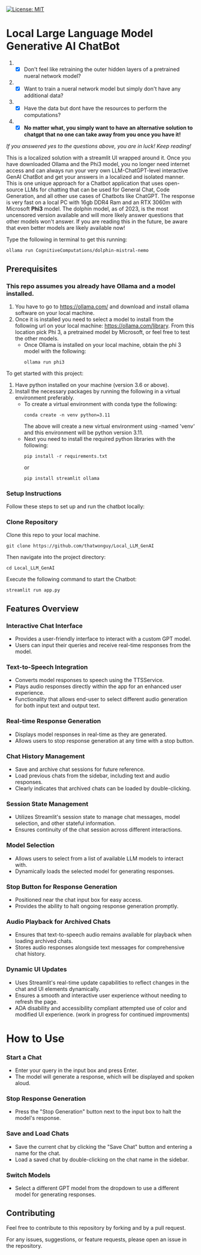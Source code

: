 [![License: MIT](https://img.shields.io/badge/License-MIT-yellow.svg)](https://opensource.org/licenses/MIT)

# Local Large Language Model Generative AI ChatBot

1. - [X] Don't feel like retraining the outer hidden layers of a pretrained nueral network model?  
2. - [X] Want to train a nueral network model but simply don't have any additional data?  
3. - [X] Have the data but dont have the resources to perform the computations?  
4. - [X] **No matter what, you simply want to have an alternative solution to chatgpt that no one can take away from you once you have it!**  

*If you answered yes to the questions above, you are in luck! Keep reading!*

This is a localized solution with a streamlit UI wrapped around it. Once you have downloaded Ollama and the Phi3 model, you no longer need internet access and can always run your very own LLM-ChatGPT-level interactive GenAI ChatBot and get your answers in a localized and isolated manner. This is one unique approach for a Chatbot application that uses open-source LLMs for chatting that can be used for General Chat, Code Generation, and all other use cases of Chatbots like ChatGPT. The response is very fast on a local PC with 16gb DDR4 Ram and an RTX 3060m with Microsoft **Phi3** model. The dolphin model, as of 2023, is the most uncensored version available and will more likely answer questions that other models won't answer. If you are reading this in the future, be aware that even better models are likely available now!

Type the following in terminal to get this running:

```
ollama run CognitiveComputations/dolphin-mistral-nemo
```


## Prerequisites
### This repo assumes you already have Ollama and a model installed.
1. You have to go to https://ollama.com/ and download and install ollama software on your local machine.
2. Once it is installed you need to select a model to install from the following url on your local machine: https://ollama.com/library. From this location pick Phi 3, a pretrained model by Microsoft, or feel free to test the other models.
   - Once Ollama is installed on your local machine, obtain the phi 3 model with the following:
     ```
     ollama run phi3
     ```

To get started with this project:  
1. Have python installed on your machine (version 3.6 or above).
2. Install the necessary packages by running the following in a virtual environment preferably.
     - To create a virtual environment with conda type the following:
          ```
          conda create -n venv python=3.11
          ```
       The above will create a new virtual environment using -named 'venv' and this environment will be python version 3.11.
      - Next you need to install the required python libraries with the following:
         ```
         pip install -r requirements.txt
         ```
         or
         ```
         pip install streamlit ollama
         ```

### Setup Instructions  
Follow these steps to set up and run the chatbot locally:

### Clone Repository  
Clone this repo to your local machine.
```
git clone https://github.com/thatwonguy/Local_LLM_GenAI
``` 

Then navigate into the project directory:
```
cd Local_LLM_GenAI
```
Execute the following command to start the Chatbot:
```
streamlit run app.py
```  
## Features Overview 


### Interactive Chat Interface
- Provides a user-friendly interface to interact with a custom GPT model.
- Users can input their queries and receive real-time responses from the model.

### Text-to-Speech Integration
- Converts model responses to speech using the TTSService.
- Plays audio responses directly within the app for an enhanced user experience.
- Functionality that allows end-user to select different audio generation for both input text and output text.

### Real-time Response Generation
- Displays model responses in real-time as they are generated.
- Allows users to stop response generation at any time with a stop button.

### Chat History Management
- Save and archive chat sessions for future reference.
- Load previous chats from the sidebar, including text and audio responses.
- Clearly indicates that archived chats can be loaded by double-clicking.

### Session State Management
- Utilizes Streamlit's session state to manage chat messages, model selection, and other stateful information.
- Ensures continuity of the chat session across different interactions.

### Model Selection
- Allows users to select from a list of available LLM models to interact with.
- Dynamically loads the selected model for generating responses.

### Stop Button for Response Generation
- Positioned near the chat input box for easy access.
- Provides the ability to halt ongoing response generation promptly.

### Audio Playback for Archived Chats
- Ensures that text-to-speech audio remains available for playback when loading archived chats.
- Stores audio responses alongside text messages for comprehensive chat history.

### Dynamic UI Updates
- Uses Streamlit's real-time update capabilities to reflect changes in the chat and UI elements dynamically.
- Ensures a smooth and interactive user experience without needing to refresh the page.
- ADA disability and accessibility compliant attempted use of color and modified UI experience. (work in progress for continued improvments)

# How to Use

### Start a Chat
- Enter your query in the input box and press Enter.
- The model will generate a response, which will be displayed and spoken aloud.

### Stop Response Generation
- Press the "Stop Generation" button next to the input box to halt the model's response.

### Save and Load Chats
- Save the current chat by clicking the "Save Chat" button and entering a name for the chat.
- Load a saved chat by double-clicking on the chat name in the sidebar.

### Switch Models
- Select a different GPT model from the dropdown to use a different model for generating responses.

## Contributing  
Feel free to contribute to this repository by forking and by a pull request.

For any issues, suggestions, or feature requests, please open an issue in the repository.
